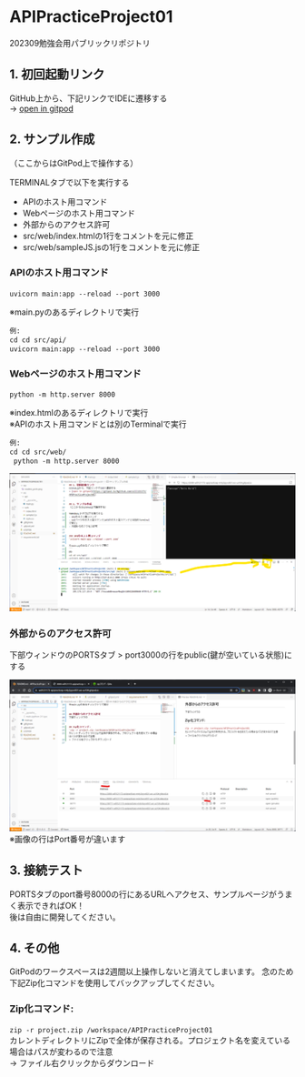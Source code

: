 # APIPracticeProject01
202309勉強会用パブリックリポジトリ

## 1. 初回起動リンク
GitHub上から、下記リンクでIDEに遷移する  
→ [open in gitpod](https://gitpod.io/#github.com/will121173/APIPracticeProject01)


## 2. サンプル作成
（ここからはGitPod上で操作する）

TERMINALタブで以下を実行する
- APIのホスト用コマンド
- Webページのホスト用コマンド
- 外部からのアクセス許可
- src/web/index.htmlの1行をコメントを元に修正
- src/web/sampleJS.jsの1行をコメントを元に修正


### APIのホスト用コマンド
`uvicorn main:app --reload --port 3000`  

※main.pyのあるディレクトリで実行
```
例:
cd cd src/api/
uvicorn main:app --reload --port 3000
```

### Webページのホスト用コマンド
`python -m http.server 8000`  

※index.htmlのあるディレクトリで実行  
※APIのホスト用コマンドとは別のTerminalで実行

```
例:
cd cd src/web/
 python -m http.server 8000
```

![](res/readme_terminal.png)



### 外部からのアクセス許可
下部ウィンドウのPORTSタブ > port3000の行をpublic(鍵が空いている状態)にする  

![](res/readme_ports.png)
※画像の行はPort番号が違います


## 3. 接続テスト
PORTSタブのport番号8000の行にあるURLへアクセス、サンプルページがうまく表示できればOK！  
後は自由に開発してください。

## 4. その他
GitPodのワークスペースは2週間以上操作しないと消えてしまいます。
念のため下記Zip化コマンドを使用してバックアップしてください。

### Zip化コマンド:  
`zip -r project.zip /workspace/APIPracticeProject01`  
カレントディレクトリにZipで全体が保存される。プロジェクト名を変えている場合はパスが変わるので注意  
→ ファイル右クリックからダウンロード
